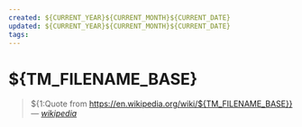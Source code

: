 ```yaml
---
created: ${CURRENT_YEAR}${CURRENT_MONTH}${CURRENT_DATE}
updated: ${CURRENT_YEAR}${CURRENT_MONTH}${CURRENT_DATE}
tags:
---
```


# ${TM_FILENAME_BASE}

> ${1:Quote from https://en.wikipedia.org/wiki/${TM_FILENAME_BASE}}
> &mdash; <cite>[wikipedia][1]</cite>

[1]: https://en.wikipedia.org/wiki/${2:${TM_FILENAME_BASE}}
